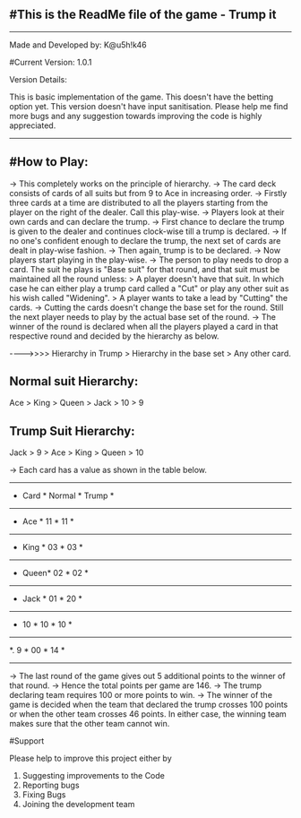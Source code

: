 #This is the ReadMe file of the game - Trump it
---------------------------------------------------
____________________________________________________________________________________________________
Made and Developed by: K@u5h!k46

#Current Version: 1.0.1

Version Details:

This is basic implementation of the game.
This doesn't have the betting option yet.
This version doesn't have input sanitisation.
Please help me find more bugs and any suggestion towards improving the code is highly appreciated.
_____________________________________________________________________________________________________

#How to Play:
-------------

-> This completely works on the principle of hierarchy.
-> The card deck consists of cards of all suits but from 9 to Ace in increasing order.
-> Firstly three cards at a time are distributed to all the players starting from the player on the right of the dealer. Call this play-wise.
-> Players look at their own cards and can declare the trump. 
-> First chance to declare the trump is given to the dealer and continues clock-wise till a trump is declared.
-> If no one's confident enough to declare the trump, the next set of cards are dealt in play-wise fashion.
-> Then again, trump is to be declared.
-> Now players start playing in the play-wise.
-> The person to play needs to drop a card. The suit he plays is "Base suit" for that round, and that suit must be maintained all the round unless:
	> A player doesn't have that suit. In which case he can either play a trump card called a "Cut" or play any other suit as his wish called "Widening".
	> A player wants to take a lead by "Cutting" the cards.
-> Cutting the cards doesn't change the base set for the round. Still the next player needs to play by the actual base set of the round.
-> The winner of the round is declared when all the players played a card in that respective round and decided by the hierarchy as below.

---->>>> Hierarchy in Trump > Hierarchy in the base set > Any other card.

Normal suit Hierarchy:
----------------------
Ace > King > Queen > Jack > 10 > 9

Trump Suit Hierarchy:
--------------------
Jack > 9 > Ace > King > Queen > 10


-> Each card has a value as shown in the table below.

*************************
* Card * Normal * Trump *
*************************
* Ace  *   11   *  11   *
*************************
* King *   03   *  03   *
*************************
* Queen*   02   *  02   *
*************************
* Jack *   01   *  20   *
*************************
*  10  *   10   *  10   *
*************************
*.  9  *   00   *  14   *
*************************

-> The last round of the game gives out 5 additional points to the winner of that round.
-> Hence the total points per game are 146.
-> The trump declaring team requires 100 or more points to win.
-> The winner of the game is decided when the team that declared the trump crosses 100 points or when the other team crosses 46 points. In either case, the winning team makes sure that the other team cannot win.

#Support

Please help to improve this project either by 
1) Suggesting improvements to the Code
2) Reporting bugs 
3) Fixing Bugs
4) Joining the development team
